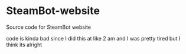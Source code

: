 # SteamBot-website
Source code for SteamBot website

code is kinda bad since I did this at like 2 am and I was pretty tired but I think its alright
